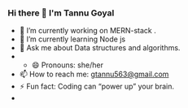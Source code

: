 ### Hi there 👋 I'm Tannu Goyal

- 🔭 I’m currently working on MERN-stack .
- 🌱 I’m currently learning Node js
- 💬 Ask me about Data structures and algorithms.
- - 😄 Pronouns: she/her
- 📫 How to reach me: gtannu563@gmail.com
- ⚡ Fun fact: Coding can “power up” your brain.
- <!-- - 👯 I’m looking to collaborate on ...
- 🤔 I’m looking for help with ... -->

